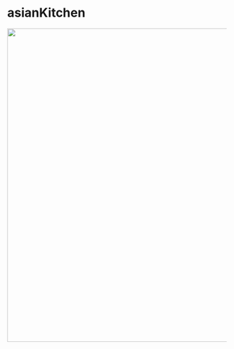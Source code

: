 # asianKitchen



<img src="https://user-images.githubusercontent.com/51344498/128616559-f79be9ad-d519-46f2-819a-767a10dc4baa.png" width="1024" height="720">
